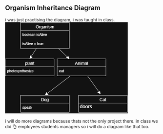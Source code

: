 ##  Organism Inheritance Diagram

i was just practising the diagram, i was taught in class.
![Organism UML Diagram](assets/mypractise1.png)

i will do more diagrams because thats not the only project there.
in class we did 👌
employees 
students 
managers 
so i will do a diagram like that too.